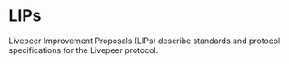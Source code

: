 # LIPs

Livepeer Improvement Proposals (LIPs) describe standards and protocol specifications for the Livepeer protocol.
